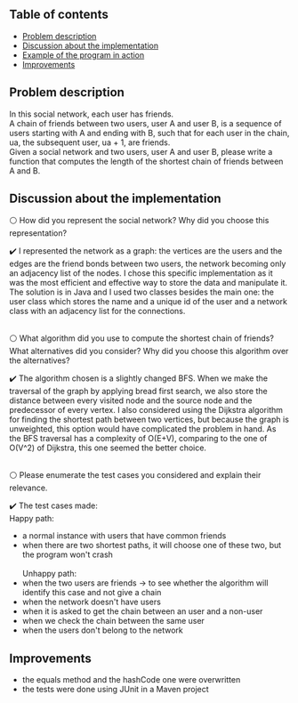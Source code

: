 ## Table of contents
* [Problem description](#problem-description)
* [Discussion about the implementation](#discussion-about-the-implementation)
* [Example of the program in action](#example-of-the-program-in-action)
* [Improvements](#improvements)

## Problem description

In this social network, each user has friends. </br>
A chain of friends between two users, user A and user B, is a sequence of users starting with A and ending with B, 
such that for each user in the chain, ua, the subsequent user, ua + 1, are friends. <br>
Given a social network and two users, user A and user B, please write a function that computes the length of the shortest chain of friends between A and B. <br>

## Discussion about the implementation

:white_circle: How did you represent the social network? Why did you choose this representation? </br>

:heavy_check_mark: I represented the network as a graph: the vertices are the users and the edges are the friend bonds between two users, the network becoming only an adjacency list of the nodes. 
I chose this specific implementation as it was the most efficient and effective way to store the data and manipulate it.
The solution is in Java and I used two classes besides the main one: 
the user class which stores the name and a unique id of the user and a network class with an adjacency list for the connections. </br></br>

:white_circle:	What algorithm did you use to compute the shortest chain of friends? What alternatives did you consider? 
Why did you choose this algorithm over the alternatives? </br>

:heavy_check_mark: The algorithm chosen is a slightly changed BFS. When we make the traversal of the graph by applying bread first search, 
we also store the distance between every visited node and the source node and the predecessor of every vertex. 
I also considered using the Dijkstra algorithm for finding the shortest path between two vertices,
but because the graph is unweighted, this option would have complicated the problem in hand.
As the BFS traversal has a complexity of O(E+V), comparing to the one of O(V^2) of Dijkstra, this one seemed the better choice. </br></br>

:white_circle: Please enumerate the test cases you considered and explain their relevance. </br>

:heavy_check_mark: The test cases made: </br>
Happy path: 
 - a normal instance with users that have common friends
 - when there are two shortest paths, it will choose one of these two, but the program won't crash </br></br>
Unhappy path: </br>
 - when the two users are friends -> to see whether the algorithm will identify this case and not give a chain
 - when the network doesn't have users
 - when it is asked to get the chain between an user and a non-user
 - when we check the chain between the same user
 - when the users don't belong to the network

## Improvements 
- the equals method and the hashCode one were overwritten
- the tests were done using JUnit in a Maven project






